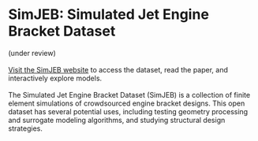 # SimJEB: Simulated Jet Engine Bracket Dataset
(under review)
<br><br>
[Visit the SimJEB website](https://simjeb.github.io/) to access the dataset, read the paper, and interactively explore models.
<br><br>
The Simulated Jet Engine Bracket Dataset (SimJEB) is a collection of finite element simulations of crowdsourced engine bracket designs. This open dataset has several potential uses, including testing geometry processing and surrogate modeling algorithms, and studying structural design strategies.



